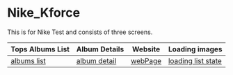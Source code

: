 # Nike_Kforce

This is for Nike Test and consists of three screens. 

| Tops Albums List | Album Details | Website | Loading images |
| - | - | - | - |
| [albums list](https://github.com/adavalli123/Nike_Kforce/blob/master/Images/albumList.png) | [album detail](https://github.com/adavalli123/Nike_Kforce/blob/master/Images/detailAlbum.png) | [webPage](https://github.com/adavalli123/Nike_Kforce/blob/master/Images/webPage.png) | [loading list state](https://github.com/adavalli123/Nike_Kforce/blob/master/Images/loading%20state.png) |
